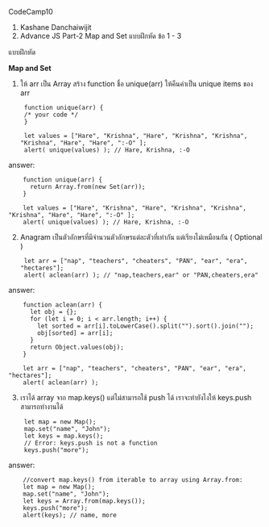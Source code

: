 CodeCamp10  
1. Kashane Danchaiwijit  
2. Advance JS Part-2 Map and Set แบบฝึกหัด  ข้อ 1 -  3

แบบฝึกหัด 

**Map and Set**    
1) ให้ arr เป็น Array สร้าง function ชื่อ unique(arr) ให้คืนค่าเป็น unique items ของ arr

        function unique(arr) {
        /* your code */
        }

        let values = ["Hare", "Krishna", "Hare", "Krishna", "Krishna", "Krishna", "Hare", "Hare", ":-O" ];
        alert( unique(values) ); // Hare, Krishna, :-O


answer:


        function unique(arr) {
          return Array.from(new Set(arr));
        }

        let values = ["Hare", "Krishna", "Hare", "Krishna", "Krishna", "Krishna", "Hare", "Hare", ":-O" ];
        alert( unique(values) ); // Hare, Krishna, :-O


2) Anagram เป็นตัวอักษรที่มีจำนวนตัวอักษรแต่ละตัวที่เท่ากัน แต่เรียงไม่เหมือนกัน ( Optional )  

        let arr = ["nap", "teachers", "cheaters", "PAN", "ear", "era", "hectares"];
        alert( aclean(arr) ); // "nap,teachers,ear" or "PAN,cheaters,era"


answer:


        function aclean(arr) {
          let obj = {};
          for (let i = 0; i < arr.length; i++) {
            let sorted = arr[i].toLowerCase().split("").sort().join("");
            obj[sorted] = arr[i];
          }
          return Object.values(obj);
        }

        let arr = ["nap", "teachers", "cheaters", "PAN", "ear", "era", "hectares"];
        alert( aclean(arr) );


3) เราได้ array จาก map.keys() แต่ไม่สามารถใช้ push ได้ เราจะทำยังไงให้ keys.push สามารถทำงานได้


        let map = new Map();
        map.set("name", "John");
        let keys = map.keys();
        // Error: keys.push is not a function
        keys.push("more");


answer:


        //convert map.keys() from iterable to array using Array.from:
        let map = new Map();
        map.set("name", "John");
        let keys = Array.from(map.keys());
        keys.push("more");
        alert(keys); // name, more







